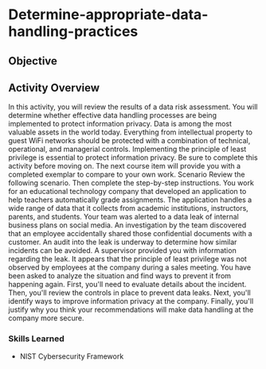 # Determine-appropriate-data-handling-practices

## Objective

## Activity Overview
In this activity, you will review the results of a data risk assessment. You will determine whether 
effective data handling processes are being implemented to protect information privacy. 
Data is among the most valuable assets in the world today. Everything from intellectual property 
to guest WiFi networks should be protected with a combination of technical, operational, and 
managerial controls. Implementing the principle of least privilege is essential to protect 
information privacy.
Be sure to complete this activity before moving on. The next course item will provide you with a 
completed exemplar to compare to your own work.
Scenario
Review the following scenario. Then complete the step-by-step instructions.
You work for an educational technology company that developed an application to help teachers 
automatically grade assignments. The application handles a wide range of data that it collects 
from academic institutions, instructors, parents, and students.
Your team was alerted to a data leak of internal business plans on social media. An investigation 
by the team discovered that an employee accidentally shared those confidential documents with 
a customer. An audit into the leak is underway to determine how similar incidents can be 
avoided.
A supervisor provided you with information regarding the leak. It appears that the principle of 
least privilege was not observed by employees at the company during a sales meeting. You have 
been asked to analyze the situation and find ways to prevent it from happening again.
First, you'll need to evaluate details about the incident. Then, you'll review the controls in place to 
prevent data leaks. Next, you'll identify ways to improve information privacy at the company. 
Finally, you'll justify why you think your recommendations will make data handling at the 
company more secure.

### Skills Learned

- NIST Cybersecurity Framework



